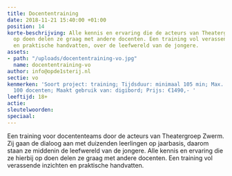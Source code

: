 ```yaml
---
title: Docententraining
date: 2018-11-21 15:40:00 +01:00
position: 14
korte-beschrijving: Alle kennis en ervaring die de acteurs van Theatergroep Zwerm
  op doen delen ze graag met andere docenten. Een training vol verassende inzichten
  en praktische handvatten, over de leefwereld van de jongere.
assets:
- path: "/uploads/docententraining-vo.jpg"
  name: docententraining-vo
author: info@opde1sterij.nl
sectie: vo
kenmerken: 'Soort project: training; Tijdsduur: minimaal 105 min; Max. aantal deelnemers:
  100 docenten; Maakt gebruik van: digibord; Prijs: €1490,- '
leeftijd: 18+
actie: 
sleutelwoorden: 
speciaal: 
---
```


Een training voor docententeams door de acteurs van Theatergroep Zwerm. Zij gaan de dialoog aan met duizenden leerlingen op jaarbasis, daarom staan ze middenin de leefwereld van de jongere. Alle kennis en ervaring die ze hierbij op doen delen ze graag met andere docenten. Een training vol verassende inzichten en praktische handvatten.

